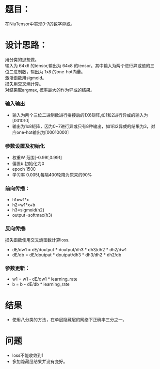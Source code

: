 # 题目：

  在NiuTensor中实现0-7的数字异或。
  
# 设计思路：

  用分类的思想做。<br>
  输入为 64x6 的tensor,输出为 64x8 的tensor。其中输入为两个进行异或值的三位二进制数，输出为 1x8 的one-hot向量。<br>
  激活函数用sigmoid。<br>
  损失用交叉熵计算。<br>
  对结果取argmax, 概率最大的作为异或的结果。

### 输入输出

* 输入为两个三位二进制数进行拼接后的1X6矩阵,如1和2进行异或的输入为[001010]<br>
* 输出为1x8矩阵，因为0~7进行异或只有8种输出，如1和2异或的结果为3，对应one-hot输出为[00010000]<br>

### 参数设置及初始化

* 权重W 范围[-0.99f,0.99f]<br>
* 偏置b 初始化为0<br>
* epoch 1500<br>
* 学习率 0.005f,每隔400轮降为原来的90%<br>
  
### 前向传播：

 *  h1=w1*x<br>
 *  h2=w1*x+b<br>
 *  h3=sigmoid(h2)<br>
 *  output=softmax(h3)
  
### 反向传播:

  损失函数使用交叉熵函数计算loss.<br>
  * dE/dw1 = dE/doutput * doutput/dh3 * dh3/dh2 * dh2/dw1<br>
  * dE/db = dE/doutput * doutput/dh3 * dh3/dh2 * dh2/db
  
### 参数更新：

  * w1 = w1 - dE/dw1 * learning_rate<br>
  * b = b - dE/db * learning_rate

# 结果

* 使用八分类的方法，在单层隐藏层的网络下正确率三分之一。<br>

# 问题

* loss不能收敛到1<br>
* 多加隐藏层结果并没有变好。
